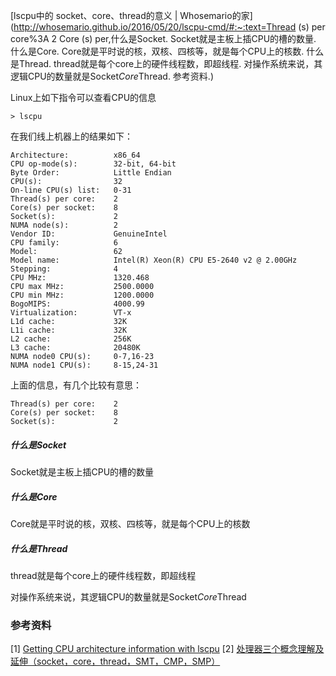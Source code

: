 

[lscpu中的 socket、core、thread的意义 | Whosemario的家](http://whosemario.github.io/2016/05/20/lscpu-cmd/#:~:text=Thread (s) per core%3A 2 Core (s) per,什么是Socket. Socket就是主板上插CPU的槽的数量. 什么是Core. Core就是平时说的核，双核、四核等，就是每个CPU上的核数. 什么是Thread. thread就是每个core上的硬件线程数，即超线程. 对操作系统来说，其逻辑CPU的数量就是Socket*Core*Thread. 参考资料.)

Linux上如下指令可以查看CPU的信息

```
> lscpu
```

在我们线上机器上的结果如下：

```
Architecture:          x86_64
CPU op-mode(s):        32-bit, 64-bit
Byte Order:            Little Endian
CPU(s):                32
On-line CPU(s) list:   0-31
Thread(s) per core:    2
Core(s) per socket:    8
Socket(s):             2
NUMA node(s):          2
Vendor ID:             GenuineIntel
CPU family:            6
Model:                 62
Model name:            Intel(R) Xeon(R) CPU E5-2640 v2 @ 2.00GHz
Stepping:              4
CPU MHz:               1320.468
CPU max MHz:           2500.0000
CPU min MHz:           1200.0000
BogoMIPS:              4000.99
Virtualization:        VT-x
L1d cache:             32K
L1i cache:             32K
L2 cache:              256K
L3 cache:              20480K
NUMA node0 CPU(s):     0-7,16-23
NUMA node1 CPU(s):     8-15,24-31
```

上面的信息，有几个比较有意思：

```
Thread(s) per core:    2
Core(s) per socket:    8
Socket(s):             2
```

##### 什么是Socket

Socket就是主板上插CPU的槽的数量

##### 什么是Core

Core就是平时说的核，双核、四核等，就是每个CPU上的核数

##### 什么是Thread

thread就是每个core上的硬件线程数，即超线程

对操作系统来说，其逻辑CPU的数量就是Socket*Core*Thread

### 参考资料

[1] [Getting CPU architecture information with lscpu](http://diego.assencio.com/?index=614d73283d49e939ebfb648cfb86819d)
[2] [处理器三个概念理解及延伸（socket，core，thread，SMT，CMP，SMP）](http://blog.chinaunix.net/uid-20940095-id-3596134.html)